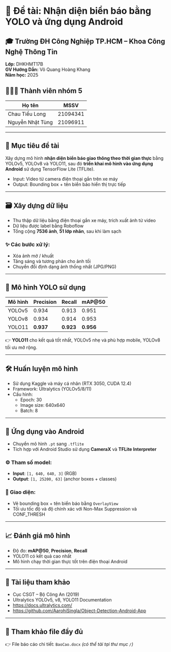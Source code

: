# 🚦 Đề tài: Nhận diện biển báo bằng YOLO và ứng dụng Android

## 🎓 Trường ĐH Công Nghiệp TP.HCM – Khoa Công Nghệ Thông Tin  
**Lớp:** DHKHMT17B  
**GV Hướng Dẫn:** Võ Quang Hoàng Khang  
**Năm học:** 2025

## 👨‍👩‍👦 Thành viên nhóm 5

| Họ tên            | MSSV      |
|-------------------|-----------|
| Chau Tiểu Long    | 21094341  |
| Nguyễn Nhật Tùng  | 21096911  |

---

## 🧠 Mục tiêu đề tài

Xây dựng mô hình **nhận diện biển báo giao thông theo thời gian thực** bằng YOLOv5, YOLOv8 và YOLO11, sau đó **triển khai mô hình vào ứng dụng Android** sử dụng TensorFlow Lite (TFLite).

- Input: Video từ camera điện thoại gắn trên xe máy
- Output: Bounding box + tên biển báo hiển thị trực tiếp

---

## 🗃️ Xây dựng dữ liệu

- Thu thập dữ liệu bằng điện thoại gắn xe máy, trích xuất ảnh từ video
- Dữ liệu được label bằng Roboflow
- Tổng cộng **7536 ảnh**, **51 lớp nhãn**, sau khi làm sạch

### ✨ Các bước xử lý:
- Xóa ảnh mờ / khuất
- Tăng sáng và tương phản cho ảnh tối
- Chuyển đổi định dạng ảnh thống nhất (JPG/PNG)

---

## 🤖 Mô hình YOLO sử dụng

| Mô hình  | Precision | Recall | mAP@50 |
|----------|-----------|--------|--------|
| YOLOv5   | 0.934     | 0.913  | 0.951  |
| YOLOv8   | 0.934     | 0.914  | 0.953  |
| YOLO11   | **0.937** | **0.923** | **0.956** |

👉 **YOLO11** cho kết quả tốt nhất, YOLOv5 nhẹ và phù hợp mobile, YOLOv8 tối ưu mở rộng.

---

## 🛠️ Huấn luyện mô hình

- Sử dụng Kaggle và máy cá nhân (RTX 3050, CUDA 12.4)
- Framework: Ultralytics (YOLOv5/8/11)
- Cấu hình:
  - Epoch: 30
  - Image size: 640x640
  - Batch: 8

---

## 📲 Ứng dụng vào Android

- Chuyển mô hình `.pt` sang `.tflite`  
- Tích hợp với Android Studio sử dụng **CameraX** và **TFLite Interpreter**

### ⚙️ Tham số model:
- **Input**: `[1, 640, 640, 3]` (RGB)
- **Output**: `[1, 25200, 63]` (anchor boxes + classes)

### 📱 Giao diện:
- Vẽ bounding box + tên biển báo bằng `OverlayView`
- Tối ưu tốc độ và độ chính xác với Non-Max Suppression và CONF_THRESH

---

## 📈 Đánh giá mô hình

- Độ đo: **mAP@50**, **Precision**, **Recall**
- YOLO11 có kết quả cao nhất
- Mô hình chạy thời gian thực tốt trên điện thoại Android

---

## 🔗 Tài liệu tham khảo

- Cục CSGT – Bộ Công An (2019)
- Ultralytics YOLOv5, v8, YOLO11 Documentation
- https://docs.ultralytics.com/
- https://github.com/AarohiSingla/Object-Detection-Android-App

---

## 📎 Tham khảo file đầy đủ

👉 File báo cáo chi tiết: `BaoCao.docx` _(có thể tải tại thư mục `/`)_
